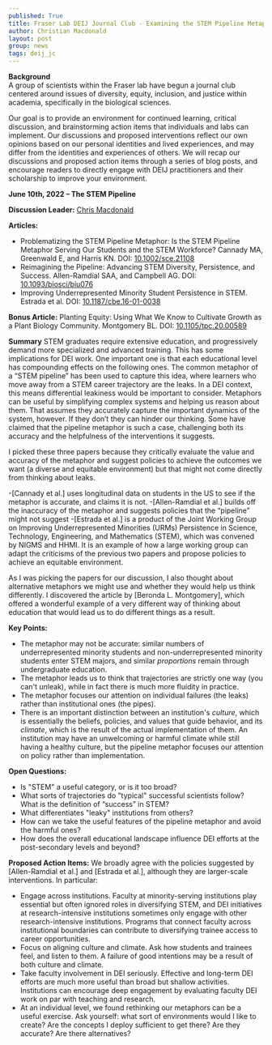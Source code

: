 ```yaml
---
published: True
title: Fraser Lab DEIJ Journal Club - Examining the STEM Pipeline Metaphor
author: Christian Macdonald
layout: post
group: news
tags: deij_jc
---
```

**Background**
<br>
A group of scientists within the Fraser lab have begun a journal club centered around issues of diversity, equity, inclusion, and justice within academia, specifically in the biological sciences.

Our goal is to provide an environment for continued learning, critical discussion, and brainstorming action items that individuals and labs can implement. Our discussions and proposed interventions reflect our own opinions based on our personal identities and lived experiences, and may differ from the identities and experiences of others. We will recap our discussions and proposed action items through a series of blog posts, and encourage readers to directly engage with DEIJ practitioners and their scholarship to improve your environment.


**June 10th, 2022 – The STEM Pipeline**

**Discussion Leader:** [Chris Macdonald](/members/#Christian%20Macdonald,%20Ph.D.)

**Articles:**
- Problematizing the STEM Pipeline Metaphor: Is the STEM Pipeline Metaphor Serving Our Students and the STEM Workforce? Cannady MA, Greenwald E, and Harris KN. DOI: [10.1002/sce.21108](https://doi.org/10.1002/sce.21108)
- Reimagining the Pipeline: Advancing STEM Diversity, Persistence, and Success. Allen-Ramdial SAA, and Campbell AG. DOI: [10.1093/biosci/biu076](http://doi.org/10.1093/biosci/biu076)
- Improving Underrepresented Minority Student Persistence in STEM. Estrada et al. DOI: [10.1187/cbe.16-01-0038](https://doi.org/10.1187/cbe.16-01-0038)

**Bonus Article:**
Planting Equity: Using What We Know to Cultivate Growth as a Plant Biology Community. Montgomery BL. DOI: [10.1105/tpc.20.00589](https://doi.org/10.1105/tpc.20.00589)

**Summary**
STEM graduates require extensive education, and progressively demand more specialized and advanced training. This has some implications for DEI work. One important one is that each educational level has compounding effects on the following ones. The common metaphor of a “STEM pipeline” has been used to capture this idea, where learners who move away from a STEM career trajectory are the leaks. In a DEI context, this means differential leakiness would be important to consider.
Metaphors can be useful by simplifying complex systems and helping us reason about them. That assumes they accurately capture the important dynamics of the system, however. If they don’t they can hinder our thinking. Some have claimed that the pipeline metaphor is such a case, challenging both its accuracy and the helpfulness of the interventions it suggests.

I picked these three papers because they critically evaluate the value and accuracy of the metaphor and suggest policies to achieve the outcomes we want (a diverse and equitable environment) but that might not come directly from thinking about leaks.

-[Cannady et al.] uses longitudinal data on students in the US to see if the metaphor is accurate, and claims it is not.
-[Allen-Ramdial et al.] builds off the inaccuracy of the metaphor and suggests policies that the “pipeline” might not suggest
-[Estrada et al.] is a product of the Joint Working Group on Improving Underrepresented Minorities (URMs) Persistence in Science, Technology, Engineering, and Mathematics (STEM), which was convened by NIGMS and HHMI. It is an example of how a large working group can adapt the criticisms of the previous two papers and propose policies to achieve an equitable environment.

As I was picking the papers for our discussion, I also thought about alternative metaphors we might use and whether they would help us think differently. I discovered the article by [Beronda L. Montgomery], which offered a wonderful example of a very different way of thinking about education that would lead us to do different things as a result.

**Key Points:**
- The metaphor may not be accurate: similar numbers of underrepresented minority students and non-underrepresented minority students enter STEM majors, and similar *proportions* remain through undergraduate education.
- The metaphor leads us to think that trajectories are strictly one way (you can't *un*leak), while in fact there is much more fluidity in practice.
- The metaphor focuses our attention on individual failures (the leaks) rather than institutional ones (the pipes).
- There is an important distinction between an institution's *culture*, which is essentially the beliefs, policies, and values that guide behavior, and its *climate*, which is the result of the actual implementation of them. An institution may have an unwelcoming or harmful climate while still having a healthy culture, but the pipeline metaphor focuses our attention on policy rather than implementation.

**Open Questions:**
- Is "STEM" a useful category, or is it too broad?
- What sorts of trajectories do "typical" successful scientists follow? What is the definition of “success” in STEM?
- What differentiates "leaky" institutions from others?
- How can we take the useful features of the pipeline metaphor and avoid the harmful ones?
- How does the overall educational landscape influence DEI efforts at the post-secondary levels and beyond?

**Proposed Action Items:**
We broadly agree with the policies suggested by [Allen-Ramdial et al.] and [Estrada et al.], although they are larger-scale interventions. In particular:

- Engage across institutions. Faculty at minority-serving institutions play essential but often ignored roles in diversifying STEM, and DEI initiatives at research-intensive institutions sometimes only engage with other research-intensive institutions. Programs that connect faculty across institutional boundaries can contribute to diversifying trainee access to career opportunities.
- Focus on aligning culture and climate. Ask how students and trainees feel, and listen to them. A failure of good intentions may be a result of both culture and climate.
- Take faculty involvement in DEI seriously. Effective and long-term DEI efforts are much more useful than broad but shallow activities. Institutions can encourage deep engagement by evaluating faculty DEI work on par with teaching and research.
- At an individual level, we found rethinking our metaphors can be a useful exercise. Ask yourself: what sort of environments would I like to create? Are the concepts I deploy sufficient to get there? Are they accurate? Are there alternatives?
